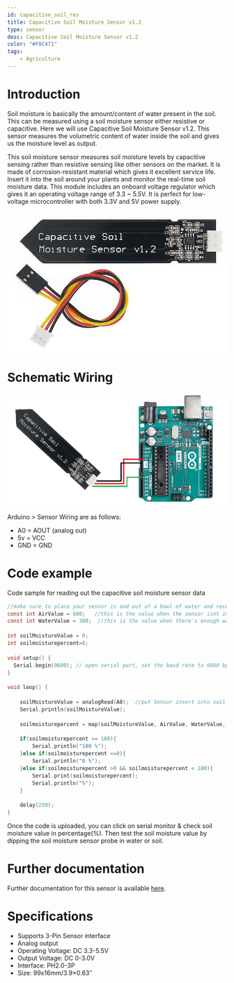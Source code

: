 ```yaml
---
id: capacitive_soil_res
title: Capacitive Soil Moisture Sensor v1.2
type: sensor
desc: Capacitive Soil Moisture Sensor v1.2 
color: "#F8C471"
tags:
    - Agriculture
---
```


# Introduction

Soil moisture is basically the amount/content of water present in the soil. This can be measured using a soil moisture sensor either resistive or capacitive. Here we will use Capacitive Soil Moisture Sensor v1.2. This sensor measures the volumetric content of water inside the soil and gives us the moisture level as output.

This soil moisture sensor measures soil moisture levels by capacitive sensing rather than resistive sensing like other sensors on the market. It is made of corrosion-resistant material which gives it excellent service life. Insert it into the soil around your plants and monitor the real-time soil moisture data. This module includes an onboard voltage regulator which gives it an operating voltage range of 3.3 ~ 5.5V. It is perfect for low-voltage microcontroller with both 3.3V and 5V power supply.

![picxxyyzz](img/pic.jpg)

# Schematic Wiring

![picxxyyzz](img/pic1.png)

Arduino > Sensor Wiring are as follows:
 - A0 = AOUT (analog out)
 - 5v = VCC
 - GND = GND

# Code example

Code sample for reading out the capacitive soil moisture sensor data

```c
//make sure to place your sensor in and out of a bowl of water and record both values above.
const int AirValue = 600;   //this is the value when the sensor isnt in the soil/water
const int WaterValue = 300;  //this is the value when there's enough water in the soil/bowl

int soilMoistureValue = 0;
int soilmoisturepercent=0;

void setup() {
  Serial.begin(9600); // open serial port, set the baud rate to 9600 bps
}

void loop() {

    soilMoistureValue = analogRead(A0);  //put Sensor insert into soil
    Serial.println(soilMoistureValue);

    soilmoisturepercent = map(soilMoistureValue, AirValue, WaterValue, 0, 100);

    if(soilmoisturepercent >= 100){
        Serial.println("100 %");
    }else if(soilmoisturepercent <=0){
        Serial.println("0 %");
    }else if(soilmoisturepercent >0 && soilmoisturepercent < 100){
        Serial.print(soilmoisturepercent);
        Serial.println("%");
    }

    delay(250);
}
```
Once the code is uploaded, you can click on serial monitor & check soil moisture value in percentage(%). Then test the soil moisture value by dipping the soil moisture sensor probe in water or soil.

# Further documentation
Further documentation for this sensor is available [here](https://how2electronics.com/interface-capacitive-soil-moisture-sensor-arduino/).

# Specifications

 - Supports 3-Pin Sensor interface
 - Analog output
 - Operating Voltage: DC 3.3-5.5V
 - Output Voltage: DC 0-3.0V
 - Interface: PH2.0-3P
 - Size: 99x16mm/3.9×0.63″
